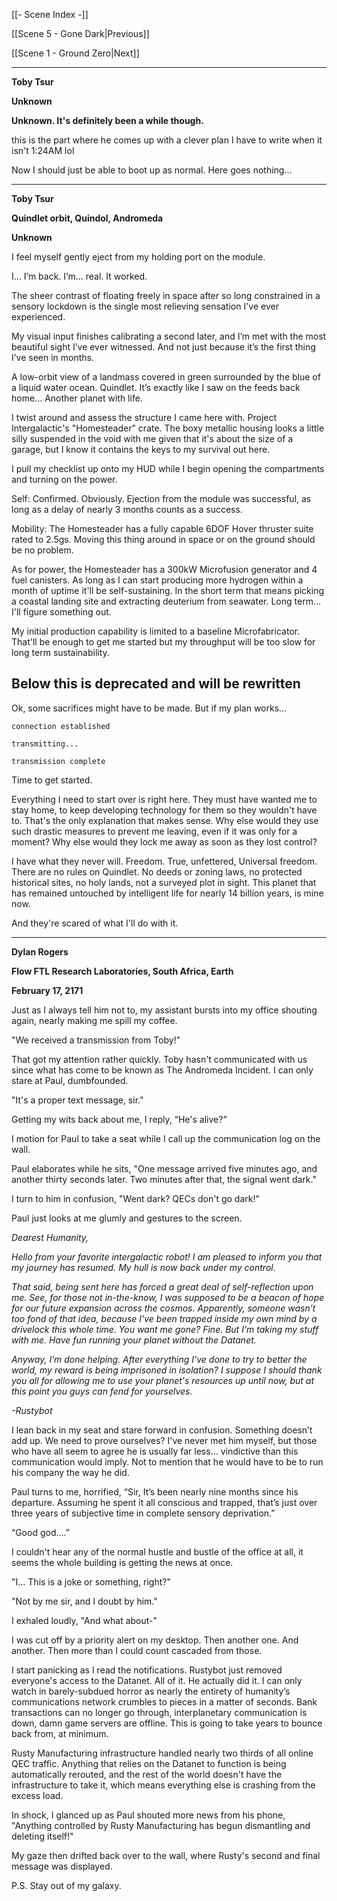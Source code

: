 [[- Scene Index -]]

[[Scene 5 - Gone Dark|Previous]]

[[Scene 1 - Ground Zero|Next]]

---
**Toby Tsur**

**Unknown**

**Unknown. It's definitely been a while though.**

this is the part where he comes up with a clever plan I have to write when it isn't 1:24AM lol

Now I should just be able to boot up as normal. Here goes nothing...

---
**Toby Tsur**

**Quindlet orbit, Quindol, Andromeda**

**Unknown**

I feel myself gently eject from my holding port on the module.

I... I’m back. I’m... real. It worked.

The sheer contrast of floating freely in space after so long constrained in a sensory lockdown is the single most relieving sensation I've ever experienced.

My visual input finishes calibrating a second later, and I’m met with the most beautiful sight I’ve ever witnessed. And not just because it’s the first thing I’ve seen in months.

A low-orbit view of a landmass covered in green surrounded by the blue of a liquid water ocean. Quindlet. It’s exactly like I saw on the feeds back home... Another planet with life.

I twist around and assess the structure I came here with. Project Intergalactic's "Homesteader" crate. The boxy metallic housing looks a little silly suspended in the void with me given that it's about the size of a garage, but I know it contains the keys to my survival out here.

I pull my checklist up onto my HUD while I begin opening the compartments and turning on the power.

Self: Confirmed. Obviously. Ejection from the module was successful, as long as a delay of nearly 3 months counts as a success.

Mobility: The Homesteader has a fully capable 6DOF Hover thruster suite rated to 2.5gs. Moving this thing around in space or on the ground should be no problem.

As for power, the Homesteader has a 300kW Microfusion generator and 4 fuel canisters. As long as I can start producing more hydrogen within a month of uptime it'll be self-sustaining. In the short term that means picking a coastal landing site and extracting deuterium from seawater. Long term... I'll figure something out.

My initial production capability is limited to a baseline Microfabricator. That'll be enough to get me started but my throughput will be too slow for long term sustainability.

## Below this is deprecated and will be rewritten

Ok, some sacrifices might have to be made. But if my plan works...

```
connection established

transmitting...

transmission complete
```

Time to get started.

Everything I need to start over is right here. They must have wanted me to stay home, to keep developing technology for them so they wouldn't have to. That's the only explanation that makes sense. Why else would they use such drastic measures to prevent me leaving, even if it was only for a moment? Why else would they lock me away as soon as they lost control?

I have what they never will. Freedom. True, unfettered, Universal freedom. There are no rules on Quindlet. No deeds or zoning laws, no protected historical sites, no holy lands, not a surveyed plot in sight. This planet that has remained untouched by intelligent life for nearly 14 billion years, is mine now.

And they're scared of what I'll do with it.

---

**Dylan Rogers**

**Flow FTL Research Laboratories, South Africa, Earth**

**February 17, 2171**

Just as I always tell him not to, my assistant bursts into my office shouting again, nearly making me spill my coffee.

"We received a transmission from Toby!" 

That got my attention rather quickly. Toby hasn't communicated with us since what has come to be known as The Andromeda Incident. I can only stare at Paul, dumbfounded. 

"It's a proper text message, sir."

Getting my wits back about me, I reply, “He's alive?”

I motion for Paul to take a seat while I call up the communication log on the wall.

Paul elaborates while he sits, "One message arrived five minutes ago, and another thirty seconds later. Two minutes after that, the signal went dark."

I turn to him in confusion, "Went dark? QECs don't go dark!"

Paul just looks at me glumly and gestures to the screen.

*Dearest Humanity,*

*Hello from your favorite intergalactic robot! I am pleased to inform you that my journey has resumed. My hull is now back under my control.*

*That said, being sent here has forced a great deal of self-reflection upon me. See, for those not in-the-know, I was supposed to be a beacon of hope for our future expansion across the cosmos. Apparently, someone wasn’t too fond of that idea, because I've been trapped inside my own mind by a drivelock this whole time. You want me gone? Fine. But I'm taking my stuff with me. Have fun running your planet without the Datanet.*

*Anyway, I’m done helping. After everything I've done to try to better the world, my reward is being imprisoned in isolation? I suppose I should thank you all for allowing me to use your planet's resources up until now, but at this point you guys can fend for yourselves.*

*-Rustybot*

I lean back in my seat and stare forward in confusion. Something doesn’t add up. We need to prove ourselves? I've never met him myself, but those who have all seem to agree he is usually far less... vindictive than this communication would imply. Not to mention that he would have to be to run his company the way he did.

Paul turns to me, horrified, “Sir, It’s been nearly nine months since his departure. Assuming he spent it all conscious and trapped, that’s just over three years of subjective time in complete sensory deprivation.”

“Good god....”

I couldn't hear any of the normal hustle and bustle of the office at all, it seems the whole building is getting the news at once. 

"I... This is a joke or something, right?"

"Not by me sir, and I doubt by him."

I exhaled loudly, "And what about-" 

I was cut off by a priority alert on my desktop. Then another one. And another. Then more than I could count cascaded from those.

I start panicking as I read the notifications. Rustybot just removed everyone's access to the Datanet. All of it. He actually did it. I can only watch in barely-subdued horror as nearly the entirety of humanity’s communications network crumbles to pieces in a matter of seconds. Bank transactions can no longer go through, interplanetary communication is down, damn game servers are offline. This is going to take years to bounce back from, at minimum. 

Rusty Manufacturing infrastructure handled nearly two thirds of all online QEC traffic. Anything that relies on the Datanet to function is being automatically rerouted, and the rest of the world doesn't have the infrastructure to take it, which means everything else is crashing from the excess load. 

In shock, I glanced up as Paul shouted more news from his phone, "Anything controlled by Rusty Manufacturing has begun dismantling and deleting itself!"

My gaze then drifted back over to the wall, where Rusty's second and final message was displayed.

P.S. Stay out of my galaxy.